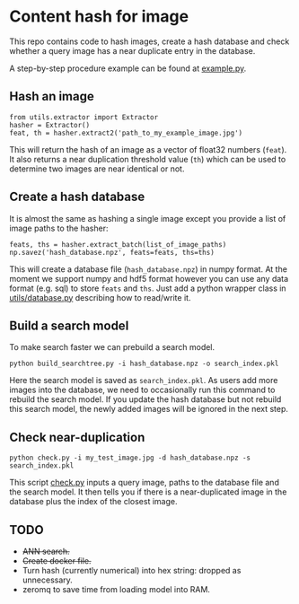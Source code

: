 # Content hash for image
This repo contains code to hash images, create a hash database and check whether a query image has a near duplicate entry in the database.

A step-by-step procedure example can be found at [example.py](example.py).


## Hash an image
```
from utils.extractor import Extractor
hasher = Extractor()
feat, th = hasher.extract2('path_to_my_example_image.jpg')
```

This will return the hash of an image as a vector of float32 numbers (`feat`). It also returns a near duplication threshold value (`th`) which can be used to determine two images are near identical or not.


## Create a hash database
It is almost the same as hashing a single image except you provide a list of image paths to the hasher:

```
feats, ths = hasher.extract_batch(list_of_image_paths)
np.savez('hash_database.npz', feats=feats, ths=ths)
```
This will create a database file (`hash_database.npz`) in numpy format. At the moment we support numpy and hdf5 format however you can use any data format (e.g. sql) to store `feats` and `ths`. Just add a python wrapper class in [utils/database.py](utils/database.py) describing how to read/write it.


## Build a search model
To make search faster we can prebuild a search model.
```
python build_searchtree.py -i hash_database.npz -o search_index.pkl
```
Here the search model is saved as `search_index.pkl`. As users add more images into the database, we need to occasionally run this command to rebuild the search model. If you update the hash database but not rebuild this search model, the newly added images will be ignored in the next step.


## Check near-duplication
```
python check.py -i my_test_image.jpg -d hash_database.npz -s search_index.pkl
```
This script [check.py](check.py) inputs a query image, paths to the database file and the search model. It then tells you if there is a near-duplicated image in the database plus the index of the closest image.


## TODO
- <s>ANN search.</s>
- <s>Create docker file.</s>
- Turn hash (currently numerical) into hex string: dropped as unnecessary.
- zeromq to save time from loading model into RAM.
